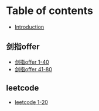 # Table of contents

* [Introduction](README.md)

## 剑指offer

* [剑指offer 1-40](offer/offer1.md)
* [剑指offer 41-80](offer/offer2.md)

## leetcode

* [leetcode 1-20](leetcode/leetcode1.md)

